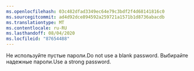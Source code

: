 ```yaml
---
ms.openlocfilehash: 03c482dfad3349ec64e79c3bdf2f4d68141816c0
ms.sourcegitcommit: ad4d92dce894592a259721a1571b1d8736abacdb
ms.translationtype: MT
ms.contentlocale: ru-RU
ms.lasthandoff: 08/04/2020
ms.locfileid: "87654488"
---
```

<span data-ttu-id="7df15-101">Не используйте пустые пароли.</span><span class="sxs-lookup"><span data-stu-id="7df15-101">Do not use a blank password.</span></span> <span data-ttu-id="7df15-102">Выбирайте надежные пароли.</span><span class="sxs-lookup"><span data-stu-id="7df15-102">Use a strong password.</span></span>
